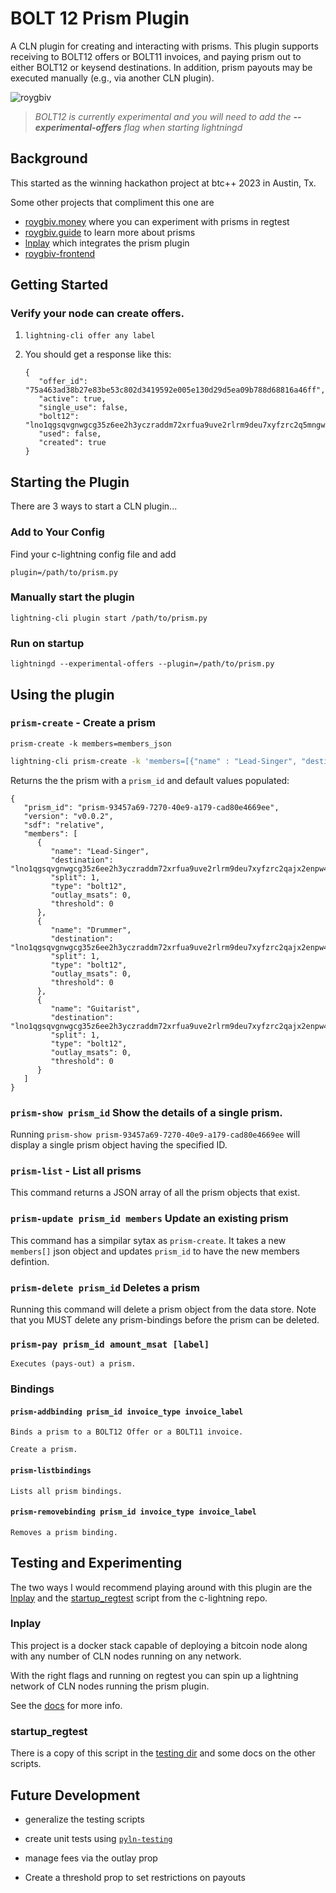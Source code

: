 # BOLT 12 Prism Plugin

A CLN plugin for creating and interacting with prisms. This plugin supports receiving to BOLT12 offers or BOLT11 invoices, and paying prism out to either BOLT12 or keysend destinations. In addition, prism payouts may be executed manually (e.g., via another CLN plugin).

![roygbiv](https://github.com/daGoodenough/bolt12-prism/assets/108303703/2c4ba75d-b0ab-4c3f-a5c4-2202716a04a0)

> _BOLT12 is currently experimental and you will need to add the **--experimental-offers** flag when starting lightningd_

## Background

This started as the winning hackathon project at btc++ 2023 in Austin, Tx.

Some other projects that compliment this one are

- [roygbiv.money](https://roygbiv.money) where you can experiment with prisms in regtest
- [roygbiv.guide](https://roygbiv.guide) to learn more about prisms
- [lnplay](https://github.com/farscapian/lnplay) which integrates the prism plugin
- [roygbiv-frontend](https://github.com/johngribbin/ROYGBIV-frontend)

## Getting Started

### Verify your node can create offers.

1. `lightning-cli offer any label`
2. You should get a response like this:

   ```
   {
      "offer_id": "75a463ad38b27e83be53c802d3419592e005e130d29d5ea09b788d68816a46ff",
      "active": true,
      "single_use": false,
      "bolt12": "lno1qgsqvgnwgcg35z6ee2h3yczraddm72xrfua9uve2rlrm9deu7xyfzrc2q5mngwpnxstzzql8sxrnaaq8secwrcsw5wmdxtfqgj9kamaslpvgxk08g0tdmqzmav",
      "used": false,
      "created": true
   }
   ```

## Starting the Plugin

There are 3 ways to start a CLN plugin...

### Add to Your Config

Find your c-lightning config file and add

`plugin=/path/to/prism.py`

### Manually start the plugin

`lightning-cli plugin start /path/to/prism.py`

### Run on startup

`lightningd --experimental-offers --plugin=/path/to/prism.py`

## Using the plugin

### `prism-create` - Create a prism

`prism-create -k members=members_json`


```bash
lightning-cli prism-create -k 'members=[{"name" : "Lead-Singer", "destination": "lno1qgsqvgnwgcg35z6ee2h3yczraddm72xrfua9uve2rlrm9deu7xyfzrc2qajx2enpw4k8g93pqdxv522f7e8df9j8n5trwn6a4fmmhu3lmtzh9cesa04uq9u4n9p2x", "split": 1, "type":"bolt12"},{"name" : "Drummer", "destination": "lno1qgsqvgnwgcg35z6ee2h3yczraddm72xrfua9uve2rlrm9deu7xyfzrc2qajx2enpw4k8g93pqv7cqnv99wjrhml7f3e60ratx3gtzmc94wj4nfgn3pd997ckg2m96", "split": 1, "type":"bolt12"},{"name" : "Guitarist", "destination": "lno1qgsqvgnwgcg35z6ee2h3yczraddm72xrfua9uve2rlrm9deu7xyfzrc2qajx2enpw4k8g93pq0fx4u9gr7s0f0xtycjgdesv4ly70s5kq26zf40z5uyak6x553wj5", "split": 1, "type":"bolt12"}]
```

Returns the the prism with a `prism_id` and default values populated:

```
{
   "prism_id": "prism-93457a69-7270-40e9-a179-cad80e4669ee",
   "version": "v0.0.2",
   "sdf": "relative",
   "members": [
      {
         "name": "Lead-Singer",
         "destination": "lno1qgsqvgnwgcg35z6ee2h3yczraddm72xrfua9uve2rlrm9deu7xyfzrc2qajx2enpw4k8g93pqdxv522f7e8df9j8n5trwn6a4fmmhu3lmtzh9cesa04uq9u4n9p2x",
         "split": 1,
         "type": "bolt12",
         "outlay_msats": 0,
         "threshold": 0
      },
      {
         "name": "Drummer",
         "destination": "lno1qgsqvgnwgcg35z6ee2h3yczraddm72xrfua9uve2rlrm9deu7xyfzrc2qajx2enpw4k8g93pqv7cqnv99wjrhml7f3e60ratx3gtzmc94wj4nfgn3pd997ckg2m96",
         "split": 1,
         "type": "bolt12",
         "outlay_msats": 0,
         "threshold": 0
      },
      {
         "name": "Guitarist",
         "destination": "lno1qgsqvgnwgcg35z6ee2h3yczraddm72xrfua9uve2rlrm9deu7xyfzrc2qajx2enpw4k8g93pq0fx4u9gr7s0f0xtycjgdesv4ly70s5kq26zf40z5uyak6x553wj5",
         "split": 1,
         "type": "bolt12",
         "outlay_msats": 0,
         "threshold": 0
      }
   ]
}
```

### `prism-show prism_id` Show the details of a single prism.

Running `prism-show prism-93457a69-7270-40e9-a179-cad80e4669ee` will display a single prism object having the specified ID.

### `prism-list` - List all prisms

This command returns a JSON array of all the prism objects that exist.

### `prism-update prism_id members` Update an existing prism

This command has a simpilar sytax as `prism-create`. It takes a new `members[]` json object and updates `prism_id` to have the new members defintion.

### `prism-delete prism_id` Deletes a prism

Running this command will delete a prism object from the data store. Note that you MUST delete any prism-bindings before the prism can be deleted.

### `prism-pay prism_id amount_msat [label]`
    Executes (pays-out) a prism.

### Bindings

#### `prism-addbinding prism_id invoice_type invoice_label`
    Binds a prism to a BOLT12 Offer or a BOLT11 invoice.

    Create a prism.


#### `prism-listbindings` 
    Lists all prism bindings.

#### `prism-removebinding prism_id invoice_type invoice_label`
    Removes a prism binding.

## Testing and Experimenting

The two ways I would recommend playing around with this plugin are the [lnplay](https://github.com/farscapian/lnplay) and the [startup_regtest](https://github.com/ElementsProject/lightning/blob/master/contrib/startup_regtest.sh) script from the c-lightning repo.

### lnplay

This project is a docker stack capable of deploying a bitcoin node along with any number of CLN nodes running on any network.

With the right flags and running on regtest you can spin up a lightning network of CLN nodes running the prism plugin.

See the [docs](https://github.com/farscapian/lnplay/blob/main/README.md) for more info.

### startup_regtest

There is a copy of this script in the [testing dir](https://github.com/daGoodenough/bolt12-prism/blob/main/testing/README.md) and some docs on the other scripts.

## Future Development

- generalize the testing scripts

- create unit tests using [`pyln-testing`](https://github.com/ElementsProject/lightning/tree/master/contrib/pyln-testing)

- manage fees via the outlay prop

- Create a threshold prop to set restrictions on payouts
